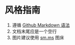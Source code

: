 # 风格指南

1. 遵循 [Github Markdown 语法](https://docs.github.com/cn/get-started/writing-on-github/getting-started-with-writing-and-formatting-on-github/basic-writing-and-formatting-syntax)
2. 文档末尾应是一个空行
3. 图片建议使用 [sm.ms](https://sm.ms) 图床
